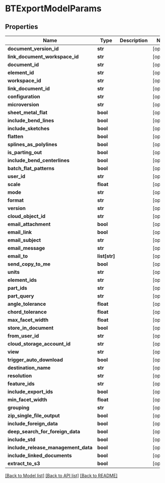 # BTExportModelParams

## Properties
Name | Type | Description | Notes
------------ | ------------- | ------------- | -------------
**document_version_id** | **str** |  | [optional] 
**link_document_workspace_id** | **str** |  | [optional] 
**document_id** | **str** |  | [optional] 
**element_id** | **str** |  | [optional] 
**workspace_id** | **str** |  | [optional] 
**link_document_id** | **str** |  | [optional] 
**configuration** | **str** |  | [optional] 
**microversion** | **str** |  | [optional] 
**sheet_metal_flat** | **bool** |  | [optional] 
**include_bend_lines** | **bool** |  | [optional] 
**include_sketches** | **bool** |  | [optional] 
**flatten** | **bool** |  | [optional] 
**splines_as_polylines** | **bool** |  | [optional] 
**is_parting_out** | **bool** |  | [optional] 
**include_bend_centerlines** | **bool** |  | [optional] 
**batch_flat_patterns** | **bool** |  | [optional] 
**user_id** | **str** |  | [optional] 
**scale** | **float** |  | [optional] 
**mode** | **str** |  | [optional] 
**format** | **str** |  | [optional] 
**version** | **str** |  | [optional] 
**cloud_object_id** | **str** |  | [optional] 
**email_attachment** | **bool** |  | [optional] 
**email_link** | **bool** |  | [optional] 
**email_subject** | **str** |  | [optional] 
**email_message** | **str** |  | [optional] 
**email_to** | **list[str]** |  | [optional] 
**send_copy_to_me** | **bool** |  | [optional] 
**units** | **str** |  | [optional] 
**element_ids** | **str** |  | [optional] 
**part_ids** | **str** |  | [optional] 
**part_query** | **str** |  | [optional] 
**angle_tolerance** | **float** |  | [optional] 
**chord_tolerance** | **float** |  | [optional] 
**max_facet_width** | **float** |  | [optional] 
**store_in_document** | **bool** |  | [optional] 
**from_user_id** | **str** |  | [optional] 
**cloud_storage_account_id** | **str** |  | [optional] 
**view** | **str** |  | [optional] 
**trigger_auto_download** | **bool** |  | [optional] 
**destination_name** | **str** |  | [optional] 
**resolution** | **str** |  | [optional] 
**feature_ids** | **str** |  | [optional] 
**include_export_ids** | **bool** |  | [optional] 
**min_facet_width** | **float** |  | [optional] 
**grouping** | **str** |  | [optional] 
**zip_single_file_output** | **bool** |  | [optional] 
**include_foreign_data** | **bool** |  | [optional] 
**deep_search_for_foreign_data** | **bool** |  | [optional] 
**include_std** | **bool** |  | [optional] 
**include_release_management_data** | **bool** |  | [optional] 
**include_linked_documents** | **bool** |  | [optional] 
**extract_to_s3** | **bool** |  | [optional] 

[[Back to Model list]](../README.md#documentation-for-models) [[Back to API list]](../README.md#documentation-for-api-endpoints) [[Back to README]](../README.md)



